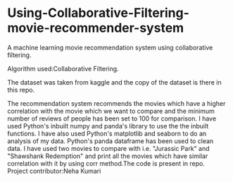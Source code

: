 # Using-Collaborative-Filtering-movie-recommender-system


A machine learning movie recommendation system using collaborative filtering.

Algorithm used:Collaborative Filtering.
 
The dataset was taken from kaggle and the copy of the dataset is there in this repo.

The recommendation system recommends the movies which have a higher correlation with the movie which we want to compare and the minimum number of reviews of people has been set to 100 for comparison.
I have used Python's inbuilt numpy and panda's library to use the the inbuilt functions.
I have also used Python's matplotlib and seaborn to do an analysis of my data.
Python's panda dataframe has been used to clean data. I have used two movies to compare with i.e. "Jurassic Park" and "Shawshank Redemption" and print all the movies which have similar correlation with it by using corr method.The code is present in repo.  
Project contributor:Neha Kumari
